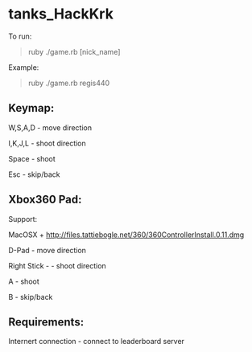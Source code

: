 tanks_HackKrk
=============

To run:

> ruby ./game.rb [nick_name]

Example:

> ruby ./game.rb regis440

Keymap:
-------------

W,S,A,D - move direction

I,K,J,L - shoot direction

Space - shoot

Esc - skip/back

Xbox360 Pad:
-------------

Support:

MacOSX + http://files.tattiebogle.net/360/360ControllerInstall.0.11.dmg

D-Pad - move direction

Right Stick - - shoot direction

A - shoot

B - skip/back

Requirements:
-------------

Internert connection - connect to leaderboard server